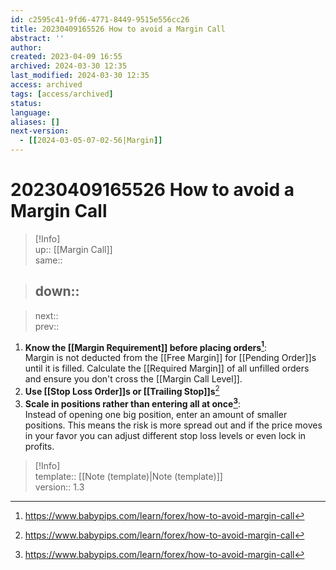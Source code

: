 ```yaml
---
id: c2595c41-9fd6-4771-8449-9515e556cc26
title: 20230409165526 How to avoid a Margin Call
abstract: ''
author: 
created: 2023-04-09 16:55
archived: 2024-03-30 12:35
last_modified: 2024-03-30 12:35
access: archived
tags: [access/archived]
status: 
language: 
aliases: []
next-version:
  - [[2024-03-05-07-02-56|Margin]]
---
```


# 20230409165526 How to avoid a Margin Call

> [!Info]  
> up:: [[Margin Call]]  
> same::  
>

> down::
> ---  

>
> next::  
> prev::

1. **Know the [[Margin Requirement]] before placing orders[^1]**:  
Margin is not deducted from the [[Free Margin]] for [[Pending Order]]s until it is filled. Calculate the [[Required Margin]] of all unfilled orders and ensure you don't cross the [[Margin Call Level]].   
2. **Use [[Stop Loss Order]]s or [[Trailing Stop]]s**[^1]
3. **Scale in positions rather than entering all at once[^1]**:  
Instead of opening one big position, enter an amount of smaller positions. This means the risk is more spread out and if the price moves in your favor you can adjust different stop loss levels or even lock in profits.

> [!Info]  
> template:: [[Note (template)|Note (template)]]  
> version:: 1.3

[^1]: <https://www.babypips.com/learn/forex/how-to-avoid-margin-call>
